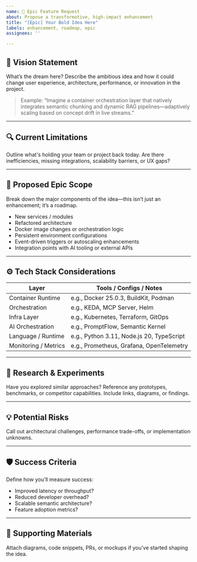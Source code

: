 ```yaml
---
name: 🧙 Epic Feature Request
about: Propose a transformative, high-impact enhancement
title: "[Epic] Your Bold Idea Here"
labels: enhancement, roadmap, epic
assignees: ''

---
```


## 🌠 Vision Statement

What’s the dream here? Describe the ambitious idea and how it could change user experience, architecture, performance, or innovation in the project.

> Example: “Imagine a container orchestration layer that natively integrates semantic chunking and dynamic RAG pipelines—adaptively scaling based on concept drift in live streams.”

---

## 🔍 Current Limitations

Outline what's holding your team or project back today. Are there inefficiencies, missing integrations, scalability barriers, or UX gaps?

---

## 🚀 Proposed Epic Scope

Break down the major components of the idea—this isn’t just an enhancement; it’s a roadmap.

- New services / modules
- Refactored architecture
- Docker image changes or orchestration logic
- Persistent environment configurations
- Event-driven triggers or autoscaling enhancements
- Integration points with AI tooling or external APIs

---

## ⚙️ Tech Stack Considerations

| Layer                 | Tools / Configs / Notes                        |
|----------------------|------------------------------------------------|
| Container Runtime     | e.g., Docker 25.0.3, BuildKit, Podman          |
| Orchestration         | e.g., KEDA, MCP Server, Helm                  |
| Infra Layer           | e.g., Kubernetes, Terraform, GitOps           |
| AI Orchestration      | e.g., PromptFlow, Semantic Kernel             |
| Language / Runtime    | e.g., Python 3.11, Node.js 20, TypeScript     |
| Monitoring / Metrics  | e.g., Prometheus, Grafana, OpenTelemetry      |

---

## 🧪 Research & Experiments

Have you explored similar approaches? Reference any prototypes, benchmarks, or competitor capabilities. Include links, diagrams, or findings.

---

## 💡 Potential Risks

Call out architectural challenges, performance trade-offs, or implementation unknowns.

---

## 🛡 Success Criteria

Define how you’ll measure success:
- Improved latency or throughput?
- Reduced developer overhead?
- Scalable semantic architecture?
- Feature adoption metrics?

---

## 📎 Supporting Materials

Attach diagrams, code snippets, PRs, or mockups if you’ve started shaping the idea.
